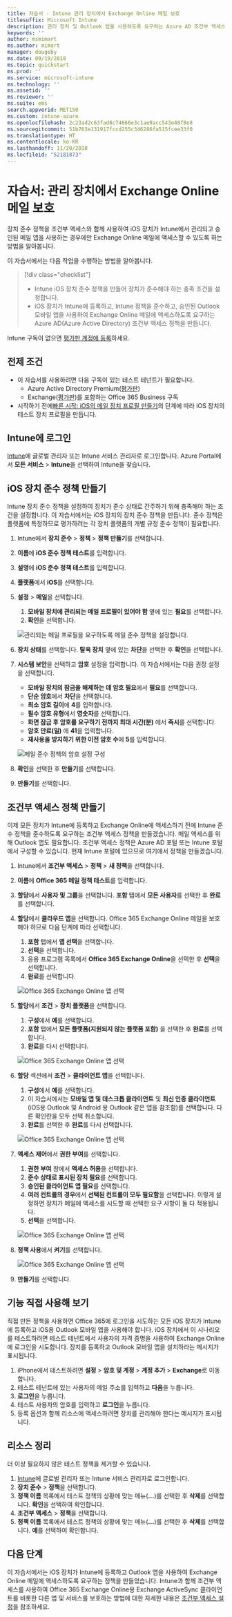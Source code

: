 ```yaml
---
title: 자습서 - Intune 관리 장치에서 Exchange Online 메일 보호
titlesuffix: Microsoft Intune
description: 관리 장치 및 Outlook 앱을 사용하도록 요구하는 Azure AD 조건부 액세스 및 iOS Intune 준수 정책을 통해 Exchange Online을 보호하는 방법을 알아봅니다.
keywords: ''
author: msmimart
ms.author: mimart
manager: dougeby
ms.date: 09/19/2018
ms.topic: quickstart
ms.prod: ''
ms.service: microsoft-intune
ms.technology: ''
ms.assetid: ''
ms.reviewer: ''
ms.suite: ems
search.appverid: MET150
ms.custom: intune-azure
ms.openlocfilehash: 2c23ad2c63fad8c74666e3c1ae9acc543e48f8e8
ms.sourcegitcommit: 51b763e131917fccd255c346286fa515fcee33f0
ms.translationtype: HT
ms.contentlocale: ko-KR
ms.lasthandoff: 11/20/2018
ms.locfileid: "52181873"
---
```

# <a name="tutorial-protect-exchange-online-email-on-managed-devices"></a>자습서: 관리 장치에서 Exchange Online 메일 보호
장치 준수 정책을 조건부 액세스와 함께 사용하여 iOS 장치가 Intune에서 관리되고 승인된 메일 앱을 사용하는 경우에만 Exchange Online 메일에 액세스할 수 있도록 하는 방법을 알아봅니다. 

이 자습서에서는 다음 작업을 수행하는 방법을 알아봅니다. 
> [!div class="checklist"]
> * Intune iOS 장치 준수 정책을 만들어 장치가 준수해야 하는 충족 조건을 설정합니다.
> * iOS 장치가 Intune에 등록하고, Intune 정책을 준수하고, 승인된 Outlook 모바일 앱을 사용하여 Exchange Online 메일에 액세스하도록 요구하는 Azure AD(Azure Active Directory) 조건부 액세스 정책을 만듭니다.

Intune 구독이 없으면 [평가판 계정에 등록](free-trial-sign-up.md)하세요.

## <a name="prerequisites"></a>전제 조건
  - 이 자습서를 사용하려면 다음 구독이 있는 테스트 테넌트가 필요합니다.
    - Azure Active Directory Premium([평가판](https://azure.microsoft.com/free/?WT.mc_id=A261C142F))
    - Exchange([평가판](https://go.microsoft.com/fwlink/p/?LinkID=510938))를 포함하는 Office 365 Business 구독
  - 시작하기 전에[빠른 시작: iOS의 메일 장치 프로필 만들기](quickstart-email-profile.md)의 단계에 따라 iOS 장치의 테스트 장치 프로필을 만듭니다.

## <a name="sign-in-to-intune"></a>Intune에 로그인

[Intune](https://aka.ms/intuneportal)에 글로벌 관리자 또는 Intune 서비스 관리자로 로그인합니다. Azure Portal에서 **모든 서비스** > **Intune**을 선택하여 Intune을 찾습니다.

## <a name="create-the-ios-device-compliance-policy"></a>iOS 장치 준수 정책 만들기
Intune 장치 준수 정책을 설정하여 장치가 준수 상태로 간주하기 위해 충족해야 하는 조건을 설정합니다. 이 자습서에서는 iOS 장치의 장치 준수 정책을 만듭니다. 준수 정책은 플랫폼에 특정하므로 평가하려는 각 장치 플랫폼의 개별 규정 준수 정책이 필요합니다.

1.  Intune에서 **장치 준수** > **정책** > **정책 만들기**를 선택합니다.
2.  **이름**에 **iOS 준수 정책 테스트**를 입력합니다. 
3.  **설명**에 **iOS 준수 정책 테스트**를 입력합니다.
4.  **플랫폼**에서 **iOS**를 선택합니다. 
5.  **설정** > **메일**을 선택합니다. 
     
    1.  **모바일 장치에 관리되는 메일 프로필이 있어야 함** 옆에 있는 **필요**를 선택합니다.
    2. **확인**을 선택합니다.

    ![관리되는 메일 프로필을 요구하도록 메일 준수 정책을 설정합니다.](media/tutorial-protect-email-on-enrolled-devices/ios-compliance-policy-email.png)
    
6.  **장치 상태**를 선택합니다. **탈옥 장치** 옆에 있는 **차단**을 선택한 후 **확인**을 선택합니다.
7.  **시스템 보안**을 선택하고 **암호** 설정을 입력합니다. 이 자습서에서는 다음 권장 설정을 선택합니다.
     
    - **모바일 장치의 잠금을 해제하는 데 암호 필요**에서 **필요**를 선택합니다.
    - **단순 암호**에서 **차단**을 선택합니다.
    - **최소 암호 길이**에 **4**를 입력합니다.
    - **필수 암호 유형**에서 **영숫자**를 선택합니다.
    - **화면 잠금 후 암호를 요구하기 전까지 최대 시간(분)** 에서 **즉시**를 선택합니다.
    - **암호 만료(일)** 에 **41**을 입력합니다.
    - **재사용을 방지하기 위한 이전 암호 수**에 **5**를 입력합니다.
 
    ![메일 준수 정책의 암호 설정 구성](media/tutorial-protect-email-on-enrolled-devices/ios-compliance-policy-system-security.png)

8.  **확인**을 선택한 후 **만들기**를 선택합니다.
9.  **만들기**를 선택합니다.

## <a name="create-the-conditional-access-policy"></a>조건부 액세스 정책 만들기
이제 모든 장치가 Intune에 등록하고 Exchange Online에 액세스하기 전에 Intune 준수 정책을 준수하도록 요구하는 조건부 액세스 정책을 만들겠습니다. 메일 액세스를 위해 Outlook 앱도 필요합니다. 조건부 액세스 정책은 Azure AD 포털 또는 Intune 포털에서 구성할 수 있습니다. 현재 Intune 포털에 있으므로 여기에서 정책을 만들겠습니다.
1.  Intune에서 **조건부 액세스** > **정책** > **새 정책**을 선택합니다.
1.  **이름**에 **Office 365 메일 정책 테스트**를 입력합니다. 
3.  **할당**에서 **사용자 및 그룹**을 선택합니다. **포함** 탭에서 **모든 사용자**를 선택한 후 **완료**를 선택합니다.

4.  **할당**에서 **클라우드 앱**을 선택합니다. Office 365 Exchange Online 메일을 보호해야 하므로 다음 단계에 따라 선택합니다.
     
    1. **포함** 탭에서 **앱 선택**을 선택합니다.
    2. **선택**을 선택합니다. 
    3. 응용 프로그램 목록에서 **Office 365 Exchange Online**을 선택한 후 **선택**을 선택합니다. 
    4. **완료**를 선택합니다.
  
    ![Office 365 Exchange Online 앱 선택](media/tutorial-protect-email-on-enrolled-devices/ios-ca-policy-cloud-apps.png)

5.  **할당**에서 **조건** > **장치 플랫폼**을 선택합니다.
     
    1. **구성**에서 **예**를 선택합니다.
    2. **포함** 탭에서 **모든 플랫폼(지원되지 않는 플랫폼 포함)** 을 선택한 후 **완료**를 선택합니다. 
    3. **완료**를 다시 선택합니다.
   
    ![Office 365 Exchange Online 앱 선택](media/tutorial-protect-email-on-enrolled-devices/ios-ca-policy-cloud-device-platforms.png)

6.  **할당** 섹션에서 **조건** > **클라이언트 앱**을 선택합니다.
     
    1. **구성**에서 **예**를 선택합니다.
    2. 이 자습서에서는 **모바일 앱 및 데스크톱 클라이언트** 및 **최신 인증 클라이언트**(iOS용 Outlook 및 Android 용 Outlook 같은 앱을 참조함)를 선택합니다. 다른 확인란을 모두 선택 취소합니다.
    3. **완료**를 선택한 후 **완료**를 다시 선택합니다.
    
    ![Office 365 Exchange Online 앱 선택](media/tutorial-protect-email-on-enrolled-devices/ios-ca-policy-client-apps.png)

7.  **액세스 제어**에서 **권한 부여**를 선택합니다. 
     
    1. **권한 부여** 창에서 **액세스 허용**을 선택합니다.
    2. **준수 상태로 표시된 장치 필요**를 선택합니다. 
    3. **승인된 클라이언트 앱 필요**를 선택합니다.
    4. **여러 컨트롤의 경우**에서 **선택된 컨트롤이 모두 필요함**을 선택합니다. 이렇게 설정하면 장치가 메일에 액세스를 시도할 때 선택한 요구 사항이 둘 다 적용됩니다.
    5. **선택**을 선택합니다.
     
    ![Office 365 Exchange Online 앱 선택](media/tutorial-protect-email-on-enrolled-devices/ios-ca-policy-grant-access.png)

8.  **정책 사용**에서 **켜기**를 선택합니다.
     
    ![Office 365 Exchange Online 앱 선택](media/tutorial-protect-email-on-enrolled-devices/ios-ca-policy-enable-policy.png)

9.  **만들기**를 선택합니다.

## <a name="try-it-out"></a>기능 직접 사용해 보기
직접 만든 정책을 사용하면 Office 365에 로그인을 시도하는 모든 iOS 장치가 Intune에 등록하고 iOS용 Outlook 모바일 앱을 사용해야 합니다. iOS 장치에서 이 시나리오를 테스트하려면 테스트 테넌트에서 사용자의 자격 증명을 사용하여 Exchange Online에 로그인을 시도합니다. 장치를 등록하고 Outlook 모바일 앱을 설치하라는 메시지가 표시됩니다.
1. iPhone에서 테스트하려면 **설정** > **암호 및 계정** > **계정 추가** > **Exchange**로 이동합니다.
2. 테스트 테넌트에 있는 사용자의 메일 주소를 입력하고 **다음**을 누릅니다.
3. **로그인**을 누릅니다.
4. 테스트 사용자의 암호를 입력하고 **로그인**을 누릅니다.
5. 등록 옵션과 함께 리소스에 액세스하려면 장치를 관리해야 한다는 메시지가 표시됩니다. 

## <a name="clean-up-resources"></a>리소스 정리
더 이상 필요하지 않은 테스트 정책을 제거할 수 있습니다.
1. [Intune](https://aka.ms/intuneportal)에 글로벌 관리자 또는 Intune 서비스 관리자로 로그인합니다.
2. **장치 준수** > **정책**을 선택합니다.
3. **정책 이름** 목록에서 테스트 정책의 상황에 맞는 메뉴(**...**)를 선택한 후 **삭제**를 선택합니다. **확인**을 선택하여 확인합니다.
4. **조건부 액세스** > **정책**을 선택합니다.
5. **정책 이름** 목록에서 테스트 정책의 상황에 맞는 메뉴(**...**)를 선택한 후 **삭제**를 선택합니다. **예**를 선택하여 확인합니다.

 ## <a name="next-steps"></a>다음 단계 
이 자습서에서는 iOS 장치가 Intune에 등록하고 Outlook 앱을 사용하여 Exchange Online 메일에 액세스하도록 요구하는 정책을 만들었습니다. Intune과 함께 조건부 액세스를 사용하여 Office 365 Exchange Online용 Exchange ActiveSync 클라이언트를 비롯한 다른 앱 및 서비스를 보호하는 방법에 대한 자세한 내용은 [조건부 액세스 설정](conditional-access.md)을 참조하세요.
